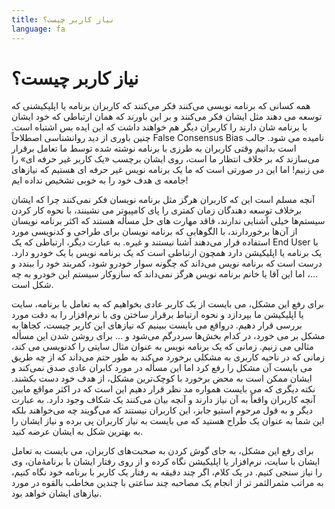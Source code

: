 ```yaml
---
title: نیاز کاربر چیست؟
language: fa
---
```


# نیاز کاربر چیست؟

همه کسانی که برنامه نویسی می‌کنند فکر می‌کنند که کاربران برنامه یا اپلیکیشنی که توسعه می دهند مثل ایشان فکر می‌کنند و بر این باورند که همان ارتباطی که خود ایشان با برنامه شان دارند را کاربران دیگر هم خواهند داشت که این ایده بس اشتباه است. چنین باوری از دید روانشناسی اصطلاحاً False Consensus Bias نامیده می شود. جالب است بدانیم وقتی کاربران به طرزی با برنامه نوشته شده توسط ما تعامل برقرار می‌سازند که بر خلاف انتظار ما است،‌ روی ایشان برچسب «یک کاربر غیر حرفه ای» را می زنیم! اما این در صورتی است که ما یک برنامه نویس غیر حرفه ای هستیم که نیازهای جامعه ی هدف خود را به خوبی تشخیص نداده ایم!

آنچه مسلم است این که کاربران هرگز مثل برنامه نویسان فکر نمی‌کنند چرا که ایشان برخلاف توسعه دهندگان زمان کمتری را پای کامپیوتر می نشینند،‌ با نحوه کار کردن سیستم‌ها خیلی آشنایی ندارند، فاقد مهارت های حل مسأله هستند که اکثر برنامه نویسان از آن‌ها برخوردارند، با الگوهایی که برنامه نویسان برای طراحی و کدنویسی مورد استفاده قرار می‌دهند آشنا نیستند و غیره. به عبارت دیگر، ارتباطی که یک End User با یک برنامه یا اپلیکیشن دارد همچون ارتباطی است که یک برنامه نویس با یک خودرو دارد. درست است که برنامه نویس می‌داند که چگونه سوار خودرو شود، کمربند خود را ببندد و ...، اما این آقا یا خانم برنامه نویس هرگز نمی‌داند که سازوکار سیستم این خودرو به چه شکل است.

برای رفع این مشکل، می بایست از یک کاربر عادی بخواهیم که به تعامل با برنامه، سایت یا اپلیکیشن ما بپردازد و نحوه ارتباط برقرار ساختن وی با نرم‌افزار را به دقت مورد بررسی قرار دهیم. در‌واقع می بایست ببینیم که نیازهای این کاربر چیست، کجاها به مشکل بر می خورد، در کدام بخش‌ها سردرگم می‌شود و … برای روشن شدن این مسأله مثالی می زنیم. زمانی که یک برنامه نویس به عنوان مثال سایتی را کدنویسی می کند، زمانی که در ناحیه کاربری به مشکلی برخورد می‌کند به طور حتم می‌داند که از چه طریق می بایست آن مشکل را رفع کرد اما این مسأله در مورد کابران عادی صدق نمی‌کند و ایشان ممکن است به محض برخورد با کوچک‌ترین مشکل، از هدف خود دست بکشند. نکته دیگری که می بایست همواره مد نظر قرار دهیم این است که در اکثر مواقع مابین آنچه کاربران واقعاً به آن نیاز دارند و آنچه بیان می‌کنند یک شکاف وجود دارد. به عبارت دیگر و به قول مرحوم استیو جابز، این کاربران نیستند که می‌گویند چه می‌خواهند بلکه این شما به عنوان یک طراح هستید که می بایست به نیاز کاربران پی برده و نیاز ایشان را به بهترین شکل به ایشان عرضه کنید.

برای رفع این مشکل، به جای گوش کردن به صحبت‌های کاربران، می بایست به تعامل ایشان با سایت، نرم‌افزار یا اپلیکیشن نگاه کرده و از روی رفتار ایشان با برنامهٔ‌مان، وی را نیاز سنجی کنیم. در یک کلام، اگر چند دقیقه به رفتار یک کاربر با برنامه خود نگاه کنیم، به مراتب مثمرالثمر تر از انجام یک مصاحبه چند ساعتی با چندین مخاطب بالقوه در مورد نیازهای ایشان خواهد بود.
